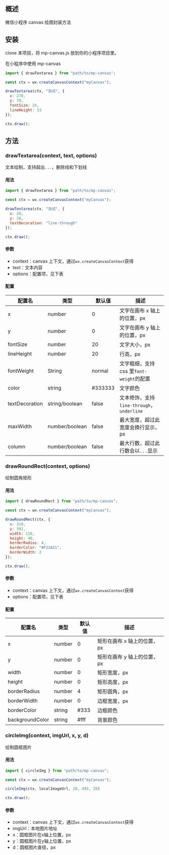 ## 概述

微信小程序 canvas 绘图封装方法

## 安装

clone 本项目，将 mp-canvas.js 放到你的小程序项目里。

在小程序中使用 mp-canvas

```js
import { drawTextarea } from "path/to/mp-canvas";

const ctx = wx.createCanvasContext("myCanvas");

drawTextarea(ctx, "测试", {
  x: 270,
  y: 70,
  fontSize: 24,
  lineHeight: 33
});

ctx.draw();
```

## 方法

### drawTextarea(context, text, options)

文本绘制，支持超出`...`，删除线和下划线

#### 用法

```js
import { drawTextarea } from "path/to/mp-canvas";

const ctx = wx.createCanvasContext("myCanvas");

drawTextarea(ctx, "测试", {
  x: 20,
  y: 20,
  textDecoration: "line-through"
});

ctx.draw();
```

#### 参数

- context：canvas 上下文，通过`wx.createCanvasContext`获得
- text：文本内容
- options：配置项，见下表

#### 配置

| 配置名         | 类型           | 默认值  | 描述                                      |
| -------------- | -------------- | ------- | ----------------------------------------- |
| x              | number         | 0       | 文字在画布 x 轴上的位置，px               |
| y              | number         | 0       | 文字在画布 y 轴上的位置，px               |
| fontSize       | number         | 20      | 文字大小，px                              |
| lineHeight     | number         | 20      | 行高，px                                  |
| fontWeight     | String         | normal  | 文字粗细，支持 css 里`font-weight`的配置  |
| color          | string         | #333333 | 文字颜色                                  |
| textDecoration | string/boolean | false   | 文本修饰，支持`line-through`，`underline` |
| maxWidth       | number/boolean | false   | 最大宽度，超过此宽度会换行显示，px        |
| column         | number/boolean | false   | 最大行数，超过此行数会以`...`显示         |

### drawRoundRect(context, options)

绘制圆角矩形

#### 用法

```js
import { drawRoundRect } from "path/to/mp-canvas";

const ctx = wx.createCanvasContext("myCanvas");

drawRoundRect(ctx, {
  x: 310,
  y: 391,
  width: 110,
  height: 40,
  borderRadius: 4,
  borderColor: "#F21A21",
  borderWidth: 2
});

ctx.draw();
```

#### 参数

- context：canvas 上下文，通过`wx.createCanvasContext`获得
- options：配置项，见下表

#### 配置

| 配置名         | 类型           | 默认值  | 描述                                      |
| -------------- | -------------- | ------- | ---------------------------- |
| x              | number         | 0       | 矩形在画布 x 轴上的位置，px               |
| y              | number         | 0       | 矩形在画布 y 轴上的位置，px               |
| width          | number         | 0       | 矩形宽度，px               |
| height         | number         | 0       | 矩形高度，px               |
| borderRadius   | number         | 4       | 矩形圆角，px               |
| borderWidth    | number         | 0       | 边框宽度，px               |
| borderColor    | string         | #333    | 边框颜色              |
| backgroundColor | string         | #fff    | 背景颜色              |

### circleImg(context, imgUrl, x, y, d)
绘制圆框图片

#### 用法

```js
import { circleImg } from "path/to/mp-canvas";

const ctx = wx.createCanvasContext("myCanvas");

circleImg(ctx, localImageUrl, 20, 493, 20)

ctx.draw();
```

#### 参数

- context：canvas 上下文，通过`wx.createCanvasContext`获得
- imgUrl：本地图片地址
- x：圆框图片在x轴上位置，px
- y：圆框图片在y轴上位置，px
- d：圆框图片直径，px
